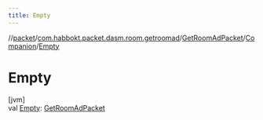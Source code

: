 ```yaml
---
title: Empty
---
```

//[packet](../../../../index.html)/[com.habbokt.packet.dasm.room.getroomad](../../index.html)/[GetRoomAdPacket](../index.html)/[Companion](index.html)/[Empty](-empty.html)



# Empty



[jvm]\
val [Empty](-empty.html): [GetRoomAdPacket](../index.html)




